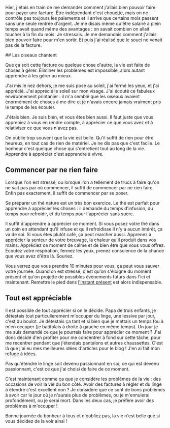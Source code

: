 <!-- 
.. title: La vie est belle
.. slug: la-vie-est-belle
.. date: 2014-03-20 16:26:06.134604+01:00
.. tags: Zen, Développement personnel
.. category: 
.. link: 
.. description: 
.. type: text
-->

Hier, j'étais en train de me demander comment j'allais bien pouvoir faire pour payer une facture. Être indépendant c'est chouette, mais on ne contrôle pas toujours les paiements et il arrive que certains mois passent sans une seule rentrée d'argent. Je me disais même qu'être salarié à plein temps avait quand même des avantages : on savait combien on allait toucher à la fin du mois. Je stressais. Je me demandais comment j'allais bien pouvoir faire pour m'en sortir. Et puis j'ai réalisé que le souci ne venait pas de la facture. 

## Les oiseaux chantent

Que ça soit cette facture ou quelque chose d'autre, la vie est faite de choses à gérer. Éliminer les problèmes est impossible, alors autant apprendre à les gérer au mieux.

J'ai mis le nez dehors, je me suis posé au soleil, j'ai fermé les yeux, et j'ai apprécié. J'ai apprécié le soleil sur mon visage. J'ai écouté ce fabuleux environnement printanier : il m'a semblé que les oiseaux avaient énormément de choses à me dire et je n'avais encore jamais vraiment pris le temps de les écouter.

J'étais bien. Je suis bien, et vous êtes bien aussi. Il faut juste que vous appreniez à vous en rendre compte, à apprécier ce que vous avez et à relativiser ce que vous n'avez pas.

On oublie trop souvent que la vie est belle. Qu'il suffit de rien pour être heureux, en tout cas de rien de matériel. Je ne dis pas que c'est facile. Le bonheur c'est quelque chose qui s'entretient tout au long de la vie. Apprendre à apprécier c'est apprendre à vivre.

## Commencer par ne rien faire

Lorsque l'on est stressé, ou lorsque l'on a tellement de trucs à faire qu'on ne sait pas par où commencer, il suffit de commencer par ne rien faire. Enfin pas exactement, il suffit de commencer par se poser.

Se préparer un thé nature est un très bon exercice. Le thé est parfait pour apprendre à apprécier les choses : il demande du temps d'infusion, du temps pour refroidir, et du temps pour l'apprécier sans sucre. 

Il suffit d'apprendre à apprécier ce moment. Si vous posez votre thé dans un coin en attendant qu'il infuse et qu'il refroidisse il n'y a aucun intérêt, ça va de soi. Si vous êtes plutôt café, ça peut marcher aussi. Apprenez à apprécier la senteur de votre breuvage, la chaleur qu'il produit dans vos mains. Appréciez ce moment de calme et de bien être que vous vous offrez. Écoutez votre respiration, fermez les yeux, prenez conscience de la chance que vous avez d'être là. Souriez.

Vous verrez que vous prendre 10 minutes pour vous, ça peut vous sauver votre journée. Quand on est stressé, c'est qu'on s'éloigne du moment présent et qu'on projette de possibles évènements futurs dans l'ici et maintenant. Remettre le pied dans [l'instant présent](/blog/le-pouvoir-du-moment-présent/) est alors indispensable.

## Tout est appréciable

Il est possible de tout apprécier si on le décide. Papa de trois enfants, je détestais tout particulièrement m'occuper du linge, une lessive par jour, c'est du boulot. Je détestais ça tant et si bien que je mettais un temps fou à m'en occuper (je batifolais à droite à gauche en même temps). Un jour je me suis demandé ce que je pourrais faire pour apprécier ce moment ? J'ai donc décidé d'en profiter pour me concentrer à fond sur cette tâche, pour me recentrer pendant que j'étendais pantalons et autres chaussettes. C'est là que j'ai eu mes meilleures idées d'articles pour le blog ! J'en ai fait mon refuge à idées.

Pas qu'étendre le linge soit devenu passionnant en soi, ce qui est devenu passionnant, c'est ce que j'ai choisi de faire de ce moment.

C'est maintenant comme ça que je considère les problèmes de la vie : des occasions de voir la vie du bon côté. Avoir des factures à régler et du linge à étendre c'est excellent non ? Je considère que ce sont de bons problèmes à avoir car le jour où je n'aurais plus de problèmes, ou je m'ennuierai profondément, ou je serai mort. Dans les deux cas, je préfère avoir des problèmes à m'occuper !

Bonne journée du bonheur à tous et n'oubliez pas, la vie n'est belle que si vous décidez de la voir ainsi !

